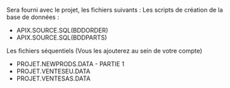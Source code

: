 Sera fourni avec le projet, les fichiers suivants :
Les scripts de création de la base de données :
- APIX.SOURCE.SQL(BDDORDER)
- APIX.SOURCE.SQL(BDDPARTS)

Les fichiers séquentiels (Vous les ajouterez au sein de votre compte)
- PROJET.NEWPRODS.DATA - PARTIE 1
- PROJET.VENTESEU.DATA
- PROJET.VENTESAS.DATA